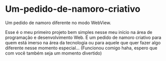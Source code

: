 # Um-pedido-de-namoro-criativo
Um pedido de namoro diferente no modo WebView.

Esse é o meu primeiro projeto bem simples nesse meu início na área de programação e desenvolvimento Web. É um pedido de namoro criativo para quem está imerso na área da tecnologia ou para aquele que quer fazer algo diferente nesse momento especial... (Funcionou comigo haha, espero que com você também seja um momento divertido)
